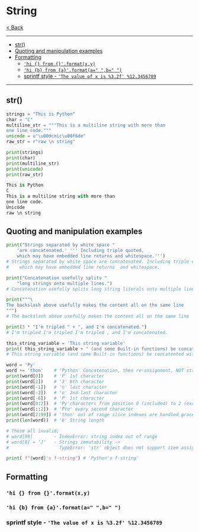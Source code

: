 # String <!-- omit in toc -->

[< Back](./Python_crib_notes.md)

---

<!-- @import "[TOC]" {cmd="toc" depthFrom=2 depthTo=6 orderedList=false} -->

<!-- code_chunk_output -->
- [str()](#str)
- [Quoting and manipulation examples](#quoting-and-manipulation-examples)
- [Formatting](#formatting)
  - [`'hi {} from {}'.format(x,y)`](#hi--from-formatxy)
  - [`'hi {b} from {a}'.format(a=" ",b=" ")`](#hi-b-from-aformata-b-)
  - [sprintf style - `'The value of x is %3.2f' %12.3456789`](#sprintf-style---the-value-of-x-is-32f-123456789)
<!-- /code_chunk_output -->

---

## str()

```python
strings = "This is Python"
char = "C"
multiline_str = """This is a multiline string with more than
one line code."""
unicode = u"\u00dcnic\u00f6de"
raw_str = r"raw \n string"

print(strings)
print(char)
print(multiline_str)
print(unicode)
print(raw_str)

This is Python
C
This is a multiline string with more than
one line code.
Ünicöde
raw \n string
```

## Quoting and manipulation examples

```python
print("Strings separated by white space "
    'are concatenated.' ''' Including triple quoted,
    which may have embedded line returns and whitespace.''')
# Strings separated by white space are concatenated. Including triple quoted,
#    which may have embedded line returns  and whitespace.

print("Concatenation usefully splits "
    "long strings onto multiple lines.")
# Concatenation usefully splits long string literals onto multiple lines.

print("""\
The backslash above usefully makes the content all on the same line
""")
# The backslash above usefully makes the content all on the same line

print(3 * "I'm tripled " + ", and I'm concatenated.")
# I'm tripled I'm tripled I'm tripled , and I'm concatenated.

this_string_variable = 'This string variable'
print( this_string_variable + " (and some Built-in functions) be concatented with this string literal.")
# This string variable (and some Built-in functions) be concatented with this string literal.

word = 'Py'
word += 'thon'    # 'Python' Concatenation, then re-assignment, NOT string mutation
print(word[0])    # 'P' 1st character
print(word[2])    # '3' 6th character
print(word[-1])   # 'n' last character
print(word[-2])   # 'o' 2nd-last character
print(word[-6])   # 'P' 1st character
print(word[0:2])  # 'Py'characters from position 0 (included) to 2 (excluded)
print(word[::2])  # 'Pto' every second character
print(word[2:99]) # 'thon' out of range slice indexes are handled gracefully
print(len(word))  # '6' String length

# These all invalid;
# word[99]        - IndexError: string index out of range
# word[0] = 'J'   - Strings immutability ->
#                   TypeError: 'str' object does not support item assignment

print( f"{word}'s f-string") # 'Python's f-string'
```

## Formatting

### `'hi {} from {}'.format(x,y)`

### `'hi {b} from {a}'.format(a=" ",b=" ")`

### sprintf style - `'The value of x is %3.2f' %12.3456789`
